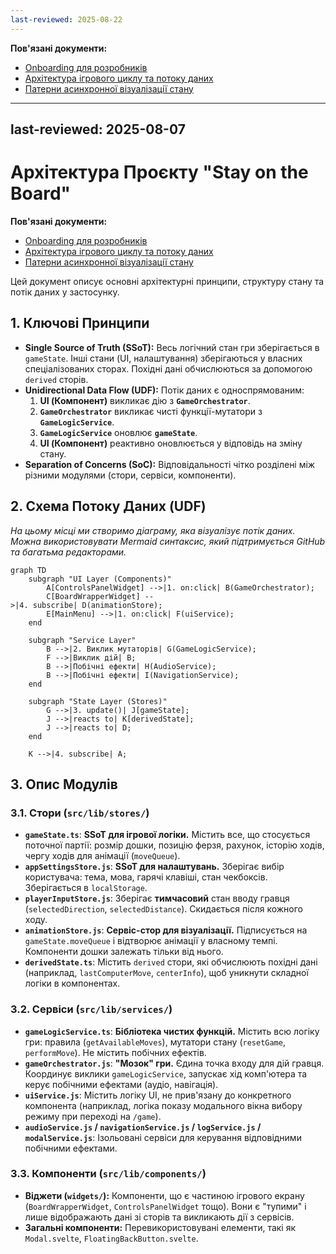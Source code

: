 ```yaml
---
last-reviewed: 2025-08-22
---
```


**Пов'язані документи:**
- [Onboarding для розробників](ONBOARDING.md)
- [Архітектура ігрового циклу та потоку даних](architecture/game-logic-and-data-flow.md)
- [Патерни асинхронної візуалізації стану](architecture/patterns-asynchronous-state-visualization.md)
---
last-reviewed: 2025-08-07
---

# Архітектура Проєкту "Stay on the Board"

**Пов'язані документи:**
- [Onboarding для розробників](ONBOARDING.md)
- [Архітектура ігрового циклу та потоку даних](architecture/GAME_LOGIC_AND_DATA_FLOW.md)
- [Патерни асинхронної візуалізації стану](architecture/PATTERNS-asynchronous-state-visualization.md)

Цей документ описує основні архітектурні принципи, структуру стану та потік даних у застосунку.

## 1. Ключові Принципи

- **Single Source of Truth (SSoT):** Весь логічний стан гри зберігається в `gameState`. Інші стани (UI, налаштування) зберігаються у власних спеціалізованих сторах. Похідні дані обчислюються за допомогою `derived` сторів.
- **Unidirectional Data Flow (UDF):** Потік даних є односпрямованим:
  1.  **UI (Компонент)** викликає дію з **`GameOrchestrator`**.
  2.  **`GameOrchestrator`** викликає чисті функції-мутатори з **`GameLogicService`**.
  3.  **`GameLogicService`** оновлює **`gameState`**.
  4.  **UI (Компонент)** реактивно оновлюється у відповідь на зміну стану.
- **Separation of Concerns (SoC):** Відповідальності чітко розділені між різними модулями (стори, сервіси, компоненти).

## 2. Схема Потоку Даних (UDF)

*На цьому місці ми створимо діаграму, яка візуалізує потік даних. Можна використовувати Mermaid синтаксис, який підтримується GitHub та багатьма редакторами.*

```mermaid
graph TD
    subgraph "UI Layer (Components)"
        A[ControlsPanelWidget] -->|1. on:click| B(GameOrchestrator);
        C[BoardWrapperWidget] --
>|4. subscribe| D(animationStore);
        E[MainMenu] -->|1. on:click| F(uiService);
    end

    subgraph "Service Layer"
        B -->|2. Виклик мутаторів| G(GameLogicService);
        F -->|Виклик дій| B;
        B -->|Побічні ефекти| H(AudioService);
        B -->|Побічні ефекти| I(NavigationService);
    end

    subgraph "State Layer (Stores)"
        G -->|3. update()| J[gameState];
        J -->|reacts to| K[derivedState];
        J -->|reacts to| D;
    end

    K -->|4. subscribe| A;
```

## 3. Опис Модулів

### 3.1. Стори (`src/lib/stores/`)

- **`gameState.ts`**: **SSoT для ігрової логіки.** Містить все, що стосується поточної партії: розмір дошки, позицію ферзя, рахунок, історію ходів, чергу ходів для анімації (`moveQueue`).
- **`appSettingsStore.js`**: **SSoT для налаштувань.** Зберігає вибір користувача: тема, мова, гарячі клавіші, стан чекбоксів. Зберігається в `localStorage`.
- **`playerInputStore.js`**: Зберігає **тимчасовий** стан вводу гравця (`selectedDirection`, `selectedDistance`). Скидається після кожного ходу.
- **`animationStore.js`**: **Сервіс-стор для візуалізації.** Підписується на `gameState.moveQueue` і відтворює анімації у власному темпі. Компоненти дошки залежать тільки від нього.
- **`derivedState.ts`**: Містить `derived` стори, які обчислюють похідні дані (наприклад, `lastComputerMove`, `centerInfo`), щоб уникнути складної логіки в компонентах.

### 3.2. Сервіси (`src/lib/services/`)

- **`gameLogicService.ts`**: **Бібліотека чистих функцій.** Містить всю логіку гри: правила (`getAvailableMoves`), мутатори стану (`resetGame`, `performMove`). Не містить побічних ефектів.
- **`gameOrchestrator.js`**: **"Мозок" гри.** Єдина точка входу для дій гравця. Координує виклики `gameLogicService`, запускає хід комп'ютера та керує побічними ефектами (аудіо, навігація).
- **`uiService.js`**: Містить логіку UI, не прив'язану до конкретного компонента (наприклад, логіка показу модального вікна вибору режиму при переході на `/game`).
- **`audioService.js` / `navigationService.js` / `logService.js` / `modalService.js`**: Ізольовані сервіси для керування відповідними побічними ефектами.

### 3.3. Компоненти (`src/lib/components/`)

- **Віджети (`widgets/`):** Компоненти, що є частиною ігрового екрану (`BoardWrapperWidget`, `ControlsPanelWidget` тощо). Вони є "тупими" і лише відображають дані зі сторів та викликають дії з сервісів.
- **Загальні компоненти:** Перевикористовувані елементи, такі як `Modal.svelte`, `FloatingBackButton.svelte`. 